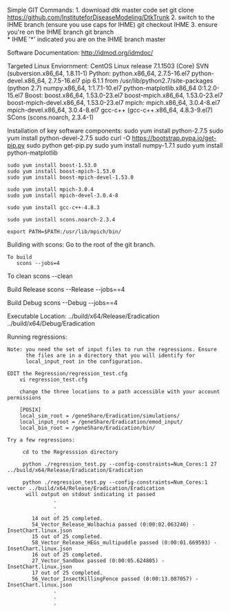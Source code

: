 Simple GIT Commands:
     1. download dtk master code set
         git clone https://github.com/InstituteforDiseaseModeling/DtkTrunk
     2. switch to the IHME branch (ensure you use caps for IHME)
         git checkout IHME
     3. ensure you're on the IHME branch
         git branch         
         * IHME           '*' indicated you are on the IHME branch
           master
           
           
Software Documentation:
    http://idmod.org/idmdoc/
    
Targeted Linux Enviornment:
    CentOS Linux release 7.1.1503 (Core)
    SVN (subversion.x86_64, 1.8.11-1)
    Python:
    python.x86_64, 2.7.5-16.el7
    python-devel.x86_64, 2.7.5-16.el7
    pip 6.1.1 from /usr/lib/python2.7/site-packages (python 2.7)
    numpy.x86_64, 1:1.7.1-10.el7
    python-matplotlib.x86_64 0:1.2.0-15.el7
    Boost:
    boost.x86_64, 1.53.0-23.el7
    boost-mpich.x86_64, 1.53.0-23.el7
    boost-mpich-devel.x86_64, 1.53.0-23.el7
    mpich:
    mpich.x86_64, 3.0.4-8.el7
    mpich-devel.x86_64, 3.0.4-8.el7
    gcc-c++ (gcc-c++.x86_64, 4.8.3-9.el7)
    SCons (scons.noarch, 2.3.4-1)
   

Installation of key software components:
    sudo yum install python-2.7.5
    sudo yum install python-devel-2.7.5
    sudo curl -O https://bootstrap.pypa.io/get-pip.py
    sudo python get-pip.py
    sudo yum install numpy-1.7.1
    sudo yum install python-matplotlib
     
    sudo yum install boost-1.53.0
    sudo yum install boost-mpich-1.53.0
    sudo yum install boost-mpich-devel-1.53.0
     
    sudo yum install mpich-3.0.4
    sudo yum install mpich-devel-3.0.4-8
     
    sudo yum install gcc-c++-4.8.3
     
    sudo yum install scons.noarch-2.3.4
     
    export PATH=$PATH:/usr/lib/mpich/bin/

Building with scons:
    Go to the root of the git branch.
    
    To build
       scons --jobs=4
       
   To clean 
       scons --clean
    
   Build Release
       scons --Release --jobs==4
   
   Build Debug
       scons --Debug --jobs==4
   

Executable Location:
    ../build/x64/Release/Eradication      
    ../build/x64/Debug/Eradication

Running regressions:
    
    Note: you need the set of input files to run the regressions. Ensure
          the files are in a directory that you will identify for 
          local_input_root in the configuration.
    
    EDIT the Regression/regression_test.cfg
        vi regression_test.cfg
        
        change the three locations to a path accessible with your account permissions
        
        [POSIX]
        local_sim_root = /geneShare/Eradication/simulations/
        local_input_root = /geneShare/Eradication/emod_input/
        local_bin_root = /geneShare/Eradication/bin/

    Try a few regressions:   
         
         cd to the Regresssion directory
         
         python ./regression_test.py --config-constraints=Num_Cores:1 27 ../build/x64/Release/Eradication/Eradication
                        
         python ./regression_test.py --config-constraints=Num_Cores:1 vector ../build/x64/Release/Eradication/Eradication
          will output on stdout indicating it passed
                   .
                   .
                   .
            14 out of 25 completed.
            54_Vector_Release_Wolbachia passed (0:00:02.063240) - InsetChart.linux.json
            15 out of 25 completed.
            58_Vector_Release_HEGs_multipuddle passed (0:00:01.669593) - InsetChart.linux.json
            16 out of 25 completed.
            27_Vector_Sandbox passed (0:00:05.624805) - InsetChart.linux.json
            17 out of 25 completed.
            56_Vector_InsectKillingFence passed (0:00:13.087057) - InsetChart.linux.json
                   .
                   .
                   .

